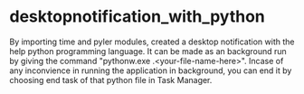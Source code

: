 # desktopnotification_with_python

By importing time and pyler modules, created a desktop notification with the help python programming language.
It can be made as an background run by giving the command "pythonw.exe .\<your-file-name-here>".
Incase of any inconvience in running the application in background, you can end it by choosing end task of that python file in Task Manager.
